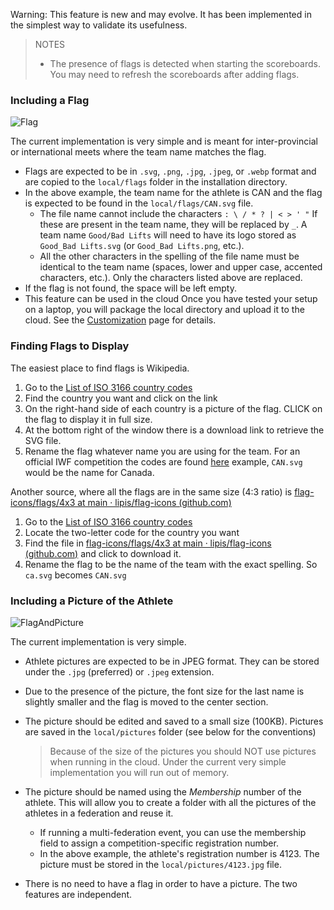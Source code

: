 Warning:  This feature is new and may evolve.  It has been implemented in the simplest way to validate its usefulness.

> NOTES
>
> - The presence of flags is detected when starting the scoreboards.  You may need to refresh the scoreboards after adding flags.

### Including a Flag

![Flag](img/Displays/Flag.png)

The current implementation is very simple and is meant for inter-provincial or international meets where the team name matches the flag.

- Flags are expected to be in `.svg`, `.png`, `.jpg`, `.jpeg`, or `.webp` format and are copied to the `local/flags` folder in the installation directory.
- In the above example, the team name for the athlete is CAN and the flag is expected to be found in the `local/flags/CAN.svg` file.
  - The file name cannot include the characters `: \ / * ? | < > ' "`  If these are present in the team name, they will be replaced by `_`. A team name `Good/Bad Lifts` will need to have its logo stored as `Good_Bad Lifts.svg` (or `Good_Bad Lifts.png`, etc.).
  - All the other characters in the spelling of the file name must be identical to the team name (spaces, lower and upper case, accented characters, etc.).  Only the characters listed above are replaced.
- If the flag is not found, the space will be left empty.
- This feature can be used in the cloud  Once you have tested your setup on a laptop, you will package the local directory and upload it to the cloud.  See the [Customization](Customization) page for details.

### Finding Flags to Display

The easiest place to find flags is Wikipedia.

1. Go to the [List of ISO 3166 country codes](https://en.wikipedia.org/w/index.php?title=List_of_ISO_3166_country_codes&oldid=1119572367)
2. Find the country you want and click on the link
3. On the right-hand side of each country is a picture of the flag. CLICK on the flag to display it in full size.
4. At the bottom right of the window there is a download link to retrieve the SVG file.
5. Rename the flag whatever name you are using for the team.  For an official IWF competition the codes are found [here](https://iwf.sport/focus-on-iwf/federations/) example, `CAN.svg` would be the name for Canada.

Another source, where all the flags are in the same size (4:3 ratio) is [flag-icons/flags/4x3 at main · lipis/flag-icons (github.com)](https://github.com/lipis/flag-icons/tree/main/flags/4x3)

1. Go to the [List of ISO 3166 country codes](https://en.wikipedia.org/w/index.php?title=List_of_ISO_3166_country_codes&oldid=1119572367)
2. Locate the two-letter code for the country you want
3. Find the file in [flag-icons/flags/4x3 at main · lipis/flag-icons (github.com)](https://github.com/lipis/flag-icons/tree/main/flags/4x3) and click to download it.
4. Rename the flag to be the name of the team with the exact spelling.  So `ca.svg` becomes `CAN.svg`

### Including a Picture of the Athlete

![FlagAndPicture](img/Displays/FlagAndPicture.png)

The current implementation is very simple.

- Athlete pictures are expected to be in JPEG format.  They can be stored under the `.jpg` (preferred) or `.jpeg` extension.

- Due to the presence of the picture, the font size for the last name is slightly smaller and the flag is moved to the center section.

- The picture should be edited and saved to a small size (100KB).  Pictures are saved in the `local/pictures` folder (see below for the conventions)

  > Because of the size of the pictures you should NOT use pictures when running in the cloud.  Under the current very simple implementation you will run out of memory.

- The picture should be named using the *Membership* number of the athlete.  This will allow you to create a folder with all the pictures of the athletes in a federation and reuse it.

  - If running a multi-federation event, you can use the membership field to assign a competition-specific registration number.
  - In the above example, the athlete's registration number is 4123.  The picture must be stored in the `local/pictures/4123.jpg` file.

- There is no need to have a flag in order to have a picture.  The two features are independent.